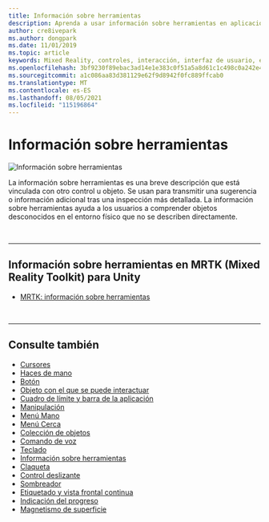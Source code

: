 ```yaml
---
title: Información sobre herramientas
description: Aprenda a usar información sobre herramientas en aplicaciones de realidad mixta, que son descripciones cortas que están vinculadas a otro control u objeto.
author: cre8ivepark
ms.author: dongpark
ms.date: 11/01/2019
ms.topic: article
keywords: Mixed Reality, controles, interacción, interfaz de usuario, experiencia de usuario, casco de realidad mixta, casco de realidad mixta de Windows, casco de realidad virtual, HoloLens, información sobre herramientas, MRTK, Mixed Reality Toolkit
ms.openlocfilehash: 3bf9230f89ebac3ad14e1e383c0f51a5a8d61c1c498c0a242e4dffbd1488bdbf
ms.sourcegitcommit: a1c086aa83d381129e62f9d8942f0fc889ffcab0
ms.translationtype: MT
ms.contentlocale: es-ES
ms.lasthandoff: 08/05/2021
ms.locfileid: "115196864"
---
```

# <a name="tooltip"></a>Información sobre herramientas

![Información sobre herramientas](images/UX_Hero_Tooltip.jpg)

La información sobre herramientas es una breve descripción que está vinculada con otro control u objeto. Se usan para transmitir una sugerencia o información adicional tras una inspección más detallada. La información sobre herramientas ayuda a los usuarios a comprender objetos desconocidos en el entorno físico que no se describen directamente. 

<br>

---

## <a name="tooltip-in-mrtk-mixed-reality-toolkit-for-unity"></a>Información sobre herramientas en MRTK (Mixed Reality Toolkit) para Unity

* [MRTK: información sobre herramientas](/windows/mixed-reality/mrtk-unity/features/ux-building-blocks/tooltip)

<br>

---

## <a name="see-also"></a>Consulte también

* [Cursores](cursors.md)
* [Haces de mano](point-and-commit.md)
* [Botón](button.md)
* [Objeto con el que se puede interactuar](interactable-object.md)
* [Cuadro de límite y barra de la aplicación](app-bar-and-bounding-box.md)
* [Manipulación](direct-manipulation.md)
* [Menú Mano](hand-menu.md)
* [Menú Cerca](near-menu.md)
* [Colección de objetos](object-collection.md)
* [Comando de voz](voice-input.md)
* [Teclado](keyboard.md)
* [Información sobre herramientas](tooltip.md)
* [Claqueta](slate.md)
* [Control deslizante](slider.md)
* [Sombreador](shader.md)
* [Etiquetado y vista frontal continua](billboarding-and-tag-along.md)
* [Indicación del progreso](progress.md)
* [Magnetismo de superficie](surface-magnetism.md)